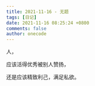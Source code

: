 ```yaml
---
title: 2021-11-16 - 无题
tags: [日记]
date: 2021-11-16 08:25:24 +0800
comments: false
author: onecode
---
```

人，

应该活得优秀被别人赞扬，

还是应该精致利己，满足私欲。



